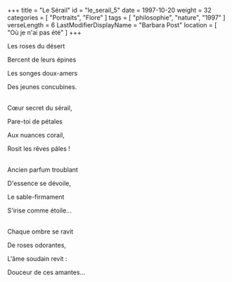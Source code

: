 +++
title = "Le Sérail"
id = "le_serail_5"
date = 1997-10-20
weight = 32
categories = [ "Portraits", "Flore" ]
tags = [ "philosophie", "nature", "1997" ]
verseLength = 6
LastModifierDisplayName = "Barbara Post"
location = [ "Où je n'ai pas été" ]
+++

Les roses du désert

Bercent de leurs épines

Les songes doux-amers

Des jeunes concubines.

 \
Cœur secret du sérail,

Pare-toi de pétales

Aux nuances corail,

Rosit les rêves pâles !

 \
Ancien parfum troublant

D'essence se dévoile,

Le sable-firmament

S'irise comme étoile...

 \
Chaque ombre se ravit

De roses odorantes,

L'âme soudain revit :

Douceur de ces amantes...
